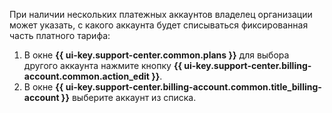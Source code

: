 При наличии нескольких платежных аккаунтов владелец организации может указать, с какого аккаунта будет списываться фиксированная часть платного тарифа:

1. В окне **{{ ui-key.support-center.common.plans }}** для выбора другого аккаунта нажмите кнопку **{{ ui-key.support-center.billing-account.common.action_edit }}**.
1. В окне **{{ ui-key.support-center.billing-account.common.title_billing-account }}** выберите аккаунт из списка.